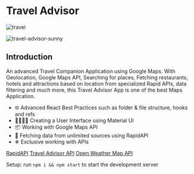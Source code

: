 # Travel Advisor

![travel](https://user-images.githubusercontent.com/17198965/165286722-22606cf0-7c85-4c1a-b94d-7bcf8f2be5d1.png)

![travel-advisor-sunny](https://user-images.githubusercontent.com/17198965/165285443-62b47f79-6b74-4908-bcf6-40d7634e379f.png)

## Introduction
An advanced Travel Companion Application using Google Maps. With Geolocation, Google Maps API, Searching for places, Fetching restaurants, hotels and attractions based on location from specialized Rapid APIs, data filtering and much more, this Travel Advisor App is one of the best Maps Application.

- 🌐 Advanced React Best Practices such as folder & file structure, hooks and refs
- 👨‍👩‍👧‍👦 Creating a User Interface using Material UI
- 📦 Working with Google Maps API
- 📝 Fetching data from unlimited sources using RapidAPI
- ❄ Exclusive working with APIs

[RapidAPI](https://rapidapi.com/hub?utm_source=youtube.com/JavaScriptMastery&utm_medium=DevRel&utm_campaign=DevRel)
[Travel Advisor API](https://rapidapi.com/apidojo/api/travel-advisor?utm_source=youtube.com/JavaScriptMastery&utm_medium=DevRel&utm_campaign=DevRel)
[Open Weather Map API](https://rapidapi.com/community/api/open-weather-map?utm_source=youtube.com/JavaScriptMastery&utm_medium=DevRel&utm_campaign=DevRel)

Setup: run ```npm i && npm start``` to start the development server

